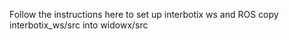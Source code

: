 Follow the instructions here to set up interbotix ws and ROS
copy interbotix_ws/src into widowx/src 

